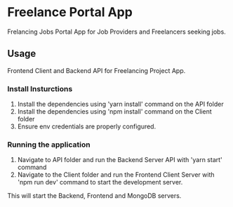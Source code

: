 # Freelance Portal App

Frelancing Jobs Portal App for Job Providers and Freelancers seeking jobs.

## Usage

Frontend Client and Backend API for Freelancing Project App.

### Install Insturctions

1. Install the dependencies using 'yarn install' command on the API folder
2. Install the dependencies using 'npm install' command on the Client folder
3. Ensure env credentials are properly configured.

### Running the application

1. Navigate to API folder and run the Backend Server API with 'yarn start' command
2. Navigate to the Client folder and run the Frontend Client Server with 'npm run dev' command to start the development server.

This will start the Backend, Frontend and MongoDB servers.
